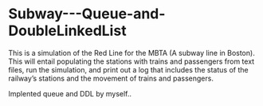 # Subway---Queue-and-DoubleLinkedList
This is a simulation of the Red Line for the MBTA (A subway line in Boston). This will entail populating the stations with trains and passengers from text files, run the simulation, and print out a log that includes the status of the railway’s stations and the movement of trains and passengers.

Implented queue and DDL by myself..
